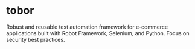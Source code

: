 # tobor
Robust and reusable test automation framework for e-commerce applications built with Robot Framework, Selenium, and Python. Focus on security best practices.
